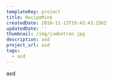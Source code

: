 ```yaml
---
templateKey: project
title: RecipeMine
createdDate: 2018-11-13T19:43:43.156Z
updatedDate: ''
thumbnail: /img/jumbotron.jpg
description: asd
project_url: asd
tags:
  - asd
---
```

asd
